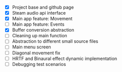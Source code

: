 - [x] Project base and github page
- [x] Steam audio api interface
- [x] Main app feature: Movement
- [ ] Main app feature: Events
- [x] Buffer conversion abstraction
- [ ] Cleaning up main function
- [ ] Abstraction to different small source files
- [ ] Main menu screen
- [ ] Diagonal movement fix
- [ ] HRTF and Binaural effect dynamic implementation
- [ ] Debugging test scenarios
